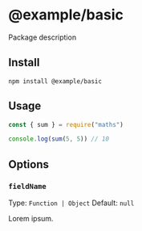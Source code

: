 # @example/basic

Package description

## Install

```
npm install @example/basic
```

## Usage

```js
const { sum } = require("maths")

console.log(sum(5, 5)) // 10
```

## Options

### `fieldName`

Type: `Function | Object`
Default: `null`

Lorem ipsum.
